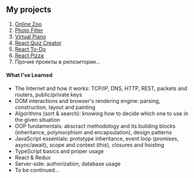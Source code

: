 ## My projects

1. [Online Zoo](https://chlkvnck.github.io/chlkvnck/online-zoo/online-zoo/index.html)
2. [Photo Filter](https://chlkvnck.github.io/chlkvnck/photo-filter/index.html)
3. [Virtual Piano](https://chlkvnck.github.io/chlkvnck/virtual-piano/index.html)
4. [React Quiz Creator](https://react-quiz-5e831.firebaseapp.com)
5. [React To-Do]()
6. [React Pizza](https://react-pizza-chlkvnck.herokuapp.com/)
7. Прочие проекты в репозитории...


#### What I've Learned 

* The Internet and how it works: TCP/IP, DNS, HTTP, REST, packets and routers, public/private keys
* DOM interactions and browser's rendering engine: parsing, construction, layout and painting
* Algorithms (sort & search): knowing how to decide which one to use in the given situation 
* OOP fundamentals: abscract methodology and its building blocks (inheritance, polymorphism and encapsulation), design patterns
* JavaScript essentials: prototype inheritance, event loop (promises, async/await), scope and context (this), closures and hoisting
* TypeScript basics and proper usage
* React & Redux 
* Server-side: authorization, database usage
* To be continued...

